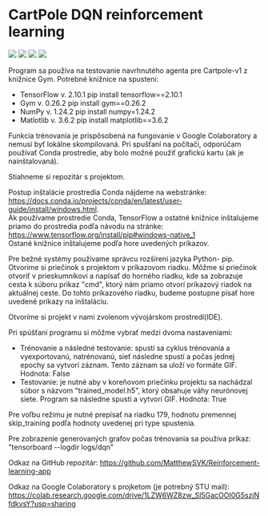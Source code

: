 # CartPole DQN reinforcement learning
![](https://img.shields.io/badge/TensorFlow-v.%202.10.1-red) ![](https://img.shields.io/badge/Gym-v.%200.26.2-blue) ![](https://img.shields.io/badge/NumPy-v.%201.24.2-orange) ![](https://img.shields.io/badge/Matplotlib-v.%203.6.2-lightgrey)

Program sa používa na testovanie navrhnutého agenta pre Cartpole-v1 z knižnice Gym. 
Potrebné knižnice na spusteni:<br />
- TensorFlow v. 2.10.1  pip install tensorflow==2.10.1 
- Gym v. 0.26.2         pip install gym==0.26.2
- NumPy v. 1.24.2       pip install numpy=1.24.2
- Matlotlib v. 3.6.2    pip install matplotlib==3.6.2 
 
Funkcia trénovania je prispôsobená na fungovanie v Google Colaboratory a nemusí byť lokálne skompilovaná.
Pri spušťaní na počítači, odporúčam používať Conda prostredie, aby bolo možné použiť grafickú kartu (ak je nainštalovaná).

Stiahneme si repozitár s projektom.<br />

Postup inštalácie prostredia Conda nájdeme na webstránke: https://docs.conda.io/projects/conda/en/latest/user-guide/install/windows.html. <br />
Ak používame prostredie Conda, TensorFlow a ostatné knižnice inštalujeme priamo do prostredia podľa návodu na stránke: https://www.tensorflow.org/install/pip#windows-native_1 <br />
Ostané knižnice inštalujeme podľa hore uvedených príkazov.

Pre bežné systémy používame správcu rozšírení jazyka Python- pip.<br />
Otvorime si priečinok s projektom v príkazovom riadku. Môžme si priečinok otvoriť v prieskumníkovi a napísať do horného riadku, kde sa zobrazuje cesta k súboru príkaz "cmd", ktorý nám priamo otvorí príkazový riadok na aktuálnej ceste. Do tohto príkazového riadku, budeme postupne písať hore uvedené príkazy na inštaláciu. 

Otvoríme si projekt v nami zvolenom vývojárskom prostredí(IDE).<br />

Pri spúšťaní programu si môžme vybrať medzi dvoma nastaveniami:
- Trénovanie a následné testovanie: spustí sa cyklus trénovania a vyexportovanú, natrénovanú, sieť následne spustí a počas jednej epochy sa vytvorí záznam. Tento záznam sa uloží vo formáte GIF. Hodnota: False
- Testovanie: je nutné aby v koreňovom priečinku projektu sa nachádzal súbor s názvom "trained_model.h5", ktorý obsahuje váhy neurónovej siete. Program sa následne spustí a vytvorí GIF. Hodnota: True

Pre voľbu režimu je nutné prepísať na riadku 179, hodnotu premennej skip_training podľa hodnoty uvedenej pri type spustenia.

Pre zobrazenie generovaných grafov počas trénovania sa používa príkaz: "tensorboard --logdir logs/dqn"

Odkaz na GitHub repozitár: https://github.com/MatthewSVK/Reinforcement-learning-app

Odkaz na Google Colaboratory s projketom (je potrebný STU mail): https://colab.research.google.com/drive/1LZW6WZ8zw_Sl5GacOOI0G5szjNfdkvsY?usp=sharing